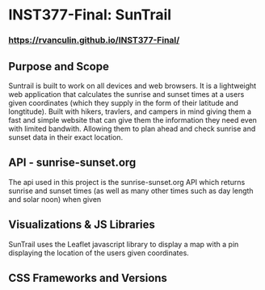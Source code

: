 # INST377-Final: SunTrail
### https://rvanculin.github.io/INST377-Final/

## Purpose and Scope

Suntrail is built to work on all devices and web browsers. It is a lightweight web application that calculates the sunrise and sunset times at a users given coordinates (which they supply in the form of their latitude and longtitude). Built with hikers, travlers, and campers in mind giving them a fast and simple website that can give them the information they need even with limited bandwith. Allowing them to plan ahead and check sunrise and sunset data in their exact location. 

## API - sunrise-sunset.org

The api used in this project is the sunrise-sunset.org API which returns sunrise and sunset times (as well as many other times such as day length and solar noon) when given 

## Visualizations & JS Libraries

SunTrail uses the Leaflet javascript library to display a map with a pin displaying the location of the users given coordinates. 

## CSS Frameworks and Versions


